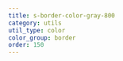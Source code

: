 ```yaml
---
title: s-border-color-gray-800
category: utils
util_type: color
color_group: border
order: 150
---
```

<div class="s-border-color-gray-800"></div>